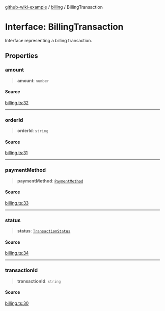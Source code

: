 [github-wiki-example](../wiki/Home) / [billing](../wiki/billing) / BillingTransaction

# Interface: BillingTransaction

Interface representing a billing transaction.

## Properties

### amount

> **amount**: `number`

#### Source

[billing.ts:32](https://github.com/tgreyuk/typedoc-plugin-markdown-examples/blob/d1574a7/examples/04-typedoc-github-wiki-theme/src/billing.ts#L32)

***

### orderId

> **orderId**: `string`

#### Source

[billing.ts:31](https://github.com/tgreyuk/typedoc-plugin-markdown-examples/blob/d1574a7/examples/04-typedoc-github-wiki-theme/src/billing.ts#L31)

***

### paymentMethod

> **paymentMethod**: [`PaymentMethod`](../wiki/billing.Enumeration.PaymentMethod)

#### Source

[billing.ts:33](https://github.com/tgreyuk/typedoc-plugin-markdown-examples/blob/d1574a7/examples/04-typedoc-github-wiki-theme/src/billing.ts#L33)

***

### status

> **status**: [`TransactionStatus`](../wiki/billing.Enumeration.TransactionStatus)

#### Source

[billing.ts:34](https://github.com/tgreyuk/typedoc-plugin-markdown-examples/blob/d1574a7/examples/04-typedoc-github-wiki-theme/src/billing.ts#L34)

***

### transactionId

> **transactionId**: `string`

#### Source

[billing.ts:30](https://github.com/tgreyuk/typedoc-plugin-markdown-examples/blob/d1574a7/examples/04-typedoc-github-wiki-theme/src/billing.ts#L30)
